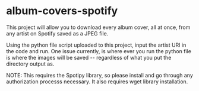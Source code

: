# album-covers-spotify
This project will allow you to download every album cover, all at once, from any artist on Spotify saved as a JPEG file.

Using the python file script uploaded to this project, input the artist URI in the code and run. One issue currently, is where ever you run the python file is where the images will be saved -- regardless of what you put the directory output as.

NOTE: This requires the Spotipy library, so please install and go through any authorization processs necessary. It also requires wget library installation.
